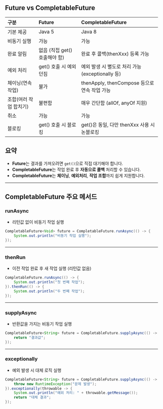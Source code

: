 
## Future vs CompletableFuture

| 구분 | Future | CompletableFuture |
|:-----|:------|:------------------|
| 기본 제공 | Java 5 | Java 8 |
| 비동기 실행 | 가능 | 가능 |
| 완료 알림 | 없음 (직접 get() 호출해야 함) | 완료 후 콜백(thenXxx) 등록 가능 |
| 예외 처리 | get() 호출 시 예외 던짐 | 예외 발생 시 별도로 처리 가능(exceptionally 등) |
| 체이닝(연속 작업) | 불가 | thenApply, thenCompose 등으로 연속 작업 가능 |
| 조합(여러 작업 합치기) | 불편함 | 매우 간단함 (allOf, anyOf 지원) |
| 취소 | 가능 | 가능 |
| 블로킹 | get() 호출 시 블로킹 | get()은 동일, 다만 thenXxx 사용 시 논블로킹 |

## 요약

- **Future**는 결과를 가져오려면 `get()`으로 직접 대기해야 합니다.
- **CompletableFuture**는 작업 완료 후 **자동으로 콜백** 처리할 수 있습니다.
- **CompletableFuture**는 **체이닝**, **예외처리**, **작업 조합**까지 쉽게 지원합니다.

---

## CompletableFuture 주요 메서드

### runAsync

- 리턴값 없이 비동기 작업 실행
```java
CompletableFuture<Void> future = CompletableFuture.runAsync(() -> {
    System.out.println("비동기 작업 실행");
});
```

---

### thenRun

- 이전 작업 완료 후 새 작업 실행 (리턴값 없음)
```java
CompletableFuture.runAsync(() -> {
    System.out.println("첫 번째 작업");
}).thenRun(() -> {
    System.out.println("두 번째 작업");
});
```

---

### supplyAsync

- 반환값을 가지는 비동기 작업 실행
```java
CompletableFuture<String> future = CompletableFuture.supplyAsync(() -> {
    return "결과값";
});
```

---

### exceptionally

- 예외 발생 시 대체 로직 실행
```java
CompletableFuture<String> future = CompletableFuture.supplyAsync(() -> {
    throw new RuntimeException("문제 발생");
}).exceptionally(throwable -> {
    System.out.println("예외 처리: " + throwable.getMessage());
    return "대체 결과";
});
```

